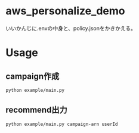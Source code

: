 # aws_personalize_demo
いいかんじに.envの中身と、policy.jsonをかきかえる。

# Usage
## campaign作成
`python example/main.py`
## recommend出力
`python example/main.py campaign-arn userId`
